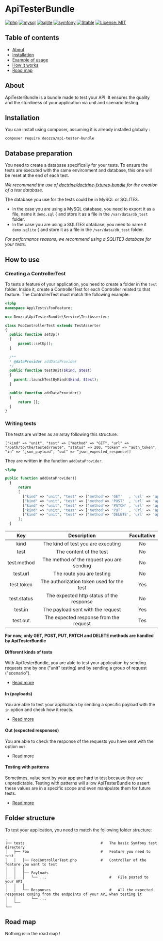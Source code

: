 ApiTesterBundle
=

[![php](https://img.shields.io/badge/php-%5E7.2-blue.svg)]()
[![mysql](https://img.shields.io/badge/mysql-%5E5.7-blue.svg)]()
[![sqlite](https://img.shields.io/badge/sqlite-3-blue.svg)]()
[![symfony](https://img.shields.io/badge/symfony-%5E4.2-blue.svg)](https://symfony.com/doc/current/index.html#gsc.tab=0)
[![Stable](https://img.shields.io/badge/stable-1.0-brightgreen.svg)](https://github.com/deozza/Philarmony/tree/2.0.0)
[![License: MIT](https://img.shields.io/badge/License-MIT-yellow.svg)]()

## Table of contents

 * [About](#about)
 * [Installation](#installation)
 * [Example of usage](#example-of-usage)
 * [How it works](#how-it-works)
 * [Road map](#road-map)

## About

ApiTesterBundle is a bundle made to test your API. It ensures the quality and the sturdiness of your application via unit and scenario testing.

## Installation

You can install using composer, assuming it is already installed globally :

`composer require deozza/api-tester-bundle`

## Database preparation

You need to create a database specifically for your tests. To ensure the tests are executed with the same environment and database, this one will be reset at the end of each test.

_We recommend the use of [doctrine/doctrine-fxtures-bundle](https://symfony.com/doc/master/bundles/DoctrineFixturesBundle/index.html) for the creation of a test database._

The database you use for the tests could be in MySQL or SQLITE3.

* In the case you are using a MySQL database, you need to export it as a file, name it `demo.sql` { and store it as a file in the `/var/data/db_test` folder.
* In the case you are using a SQLITE3 database, you need to name it `demo.sqlite` { and store it as a file in the `/var/data/db_test` folder.

_For performance reasons, we recommend using a SQLITE3 database for your tests._

## How to use

### Creating a ControllerTest

To tests a feature of your application, you need to create a folder in the `test` folder. Inside it, create a ControllerTest for each Controller related to that feature. The ControllerTest must match the following example: 

```php
<?php
namespace App\Tests\FooFeature;

use Deozza\ApiTesterBundle\Service\TestAsserter;

class FooControllerTest extends TestAsserter
{
  public function setUp()
  {
      parent::setUp();
  }

  /**
  * @dataProvider addDataProvider
  */
  public function testUnit($kind, $test)
  {
    parent::launchTestByKind($kind, $test);
  }

  public function addDataProvider()
  {
      return [];
  }
}
``` 

### Writing tests

The tests are written as an array following this structure:

```
["kind" => "unit", "test" => ["method" => "GET", "url" => "/path/to/the/tested/route", "status" => 200, "token" => "auth_token", "in" => "json_payload", "out" => "json_expected_response]]
```

They are written in the function `addDataProvider`.

```php
<?php

public function addDataProvider()
  {
      return
      [
        ["kind" => "unit", "test" => ['method'=> 'GET'   , 'url' => 'api/foos'                                    , 'status' => 200, 'out' => 'getAllFoos'] ],
        ["kind" => "unit", "test" => ['method'=> 'POST'  , 'url' => 'api/foos'                                    , 'token' => 'token_user', 'status' => 201, 'in' => 'postValidFoo' , 'out' => 'postedFoo'] ],
        ["kind" => "unit", "test" => ['method'=> 'PATCH' , 'url' => 'api/foo/00400000-0000-5000-a000-000000000000', 'token' => 'token_user', 'status' => 200, 'in' => 'patchValidFoo', 'out' => 'patchedFoo'] ],
        ["kind" => "unit", "test" => ['method'=> 'PUT'   , 'url' => 'api/foo/00400000-0000-5000-a000-000000000000', 'token' => 'token_user', 'status' => 405] ],
        ["kind" => "unit", "test" => ['method'=> 'DELETE', 'url' => 'api/foo/00400000-0000-5000-a000-000000000000', 'token' => 'token_user', 'status' => 204] ],
      ];
  }
```

|     Key     |                Description                | Facultative |
|:-----------:|:-----------------------------------------:|:-----------:|
| kind        | The kind of test you are executing        | No          |
| test        | The content of the test                   | No          |
| test.method | The method of the request you are sending | No          |
| test.url    | The route you are testing                 | No          |
| test.token  | The authorization token used for the test | Yes         |
| test.status | The expected http status of the response  | No          |
| test.in     | The payload sent with the request         | Yes         |
| test.out    | The expected response from the request    | Tes         |

__For now, only GET, POST, PUT, PATCH and DELETE methods are handled by ApiTesterBundle__

#### Different kinds of tests

With ApiTesterBundle, you are able to test your application by sending requests one by one ("unit" testing) and by sending a group of request ("scenario").

 * [Read more](src/Resources/documentation/TEST_KINDS.md)

#### In (payloads)

You are able to test your application by sending a specific payload with the `in` option and check how it reacts.

 * [Read more](src/Resources/documentation/PAYLOADS.md)
 

#### Out (expected responses)

You are able to check the response of the requests you have sent with the option `out`.

 * [Read more](src/Resources/documentation/RESPONSES.md)


#### Testing with patterns

Sometimes, value sent by your app are hard to test because they are unpredictable. Testing with patterns will allow ApiTesterBundle to assert these values are in a specific scope and even manipulate them for future tests.

 * [Read more](src/Resources/documentation/PATTERNS.md)

## Folder structure

To test your application, you need to match the following folder structure:

    .
    ├── tests                                   #   The basic Symfony test directory
    │   ├── Foo                                 #   Feature you need to test
    │   │   │── FooControllerTest.php           #   Controller of the feature you want to test
    │   │   │                                       
    │   │   ├── Payloads                            
    │   │   │   └── ...                             #   File posted to your API
    │   │   │   
    │   │   └── Responses                           #   All the expected responses coming from the endpoints of your API when testing it
    │   │       └── ...
    │   └──
    └──

## Road map

Nothing is in the road map !
